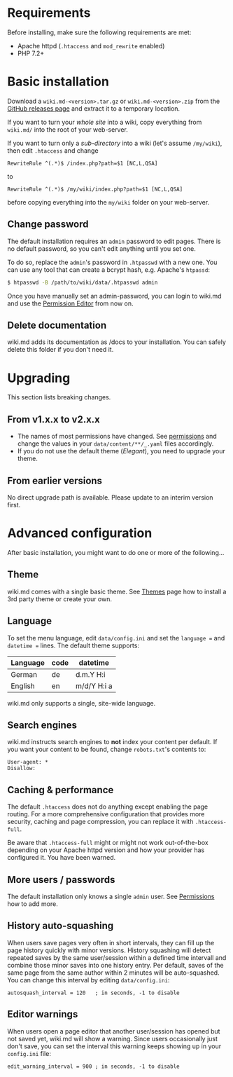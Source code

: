# Requirements

Before installing, make sure the following requirements are met:

* Apache httpd (`.htaccess` and `mod_rewrite` enabled)
* PHP 7.2+

# Basic installation

Download a `wiki.md-<version>.tar.gz` or `wiki.md-<version>.zip` from the [GitHub releases page](https://github.com/nerdreich/wiki.md/releases) and extract it to a temporary location.

If you want to turn your *whole site* into a wiki, copy everything from `wiki.md/` into the root of your web-server.

If you want to turn only a *sub-directory* into a wiki (let's assume `/my/wiki`), then edit `.htaccess` and change

```
RewriteRule ^(.*)$ /index.php?path=$1 [NC,L,QSA]
```

to

```
RewriteRule ^(.*)$ /my/wiki/index.php?path=$1 [NC,L,QSA]
```

before copying everything into the `my/wiki` folder on your web-server.

## Change password

The default installation requires an `admin` password to edit pages. There is no default password, so you can't edit anything until you set one.

To do so, replace the `admin`'s password in `.htpasswd` with a new one. You can use any tool that can create a bcrypt hash, e.g. Apache's `htpassd`:

```sh
$ htpasswd -B /path/to/wiki/data/.htpasswd admin
```

Once you have manually set an admin-password, you can login to wiki.md and use the [Permission Editor](permissions.md) from now on.

## Delete documentation

wiki.md adds its documentation as /docs to your installation. You can safely delete this folder if you don't need it.

# Upgrading

This section lists breaking changes.

## From v1.x.x to v2.x.x

* The names of most permissions have changed. See [permissions](permissions.md) and change the values in your `data/content/**/_.yaml` files accordingly.
* If you do not use the default theme (_Elegant_), you need to upgrade your theme.

## From earlier versions

No direct upgrade path is available. Please update to an interim version first.

# Advanced configuration

After basic installation, you might want to do one or more of the following...

## Theme

wiki.md comes with a single basic theme. See [Themes](themes.md) page how to install a 3rd party theme or create your own.

## Language

To set the menu language, edit `data/config.ini` and set the `language =` and `datetime =` lines. The default theme supports:

|Language|code|datetime   |
|--------|----|-----------|
|German  |de  |d.m.Y H:i  |
|English |en  |m/d/Y H:i a|

wiki.md only supports a single, site-wide language.

## Search engines

wiki.md instructs search engines to **not** index your content per default. If you want your content to be found, change `robots.txt`'s contents to:

```
User-agent: *
Disallow:
```

## Caching & performance

The default `.htaccess` does not do anything except enabling the page routing. For a more comprehensive configuration that provides more security, caching and page compression, you can replace it with `.htaccess-full`.

Be aware that `.htaccess-full` might or might not work out-of-the-box depending on your Apache httpd version and how your provider has configured it. You have been warned.

## More users / passwords

The default installation only knows a single `admin` user. See [Permissions](permissions.md) how to add more.

## History auto-squashing

When users save pages very often in short intervals, they can fill up the page history quickly with minor versions. History squashing will detect repeated saves by the same user/session within a defined time intervall and combine those minor saves into one history entry. Per default, saves of the same page from the same author within 2 minutes will be auto-squashed. You can change this interval by editing `data/config.ini`:

```
autosquash_interval = 120   ; in seconds, -1 to disable
```

## Editor warnings

When users open a page editor that another user/session has opened but not saved yet, wiki.md will show a warning. Since users occasionally just don't save, you can set the interval this warning keeps showing up in your `config.ini` file:

```
edit_warning_interval = 900 ; in seconds, -1 to disable
```
